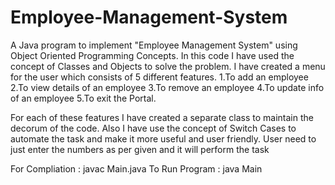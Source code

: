 # Employee-Management-System
A Java program to implement "Employee Management System" using Object Oriented Programming Concepts.
In this code I have used the concept of Classes and Objects to solve the problem. I have created a menu for the user which consists of 5 different features.
1.To add an employee
2.To view details of an employee
3.To remove an employee
4.To update info of an employee
5.To exit the Portal.

For each of these features I have created a separate class to maintain the decorum of the code. Also I have use the concept of Switch Cases to automate the task and make it more useful and user friendly. User need to just enter the numbers as per given and it will perform the task

For Compliation : javac Main.java
To Run Program : java Main
